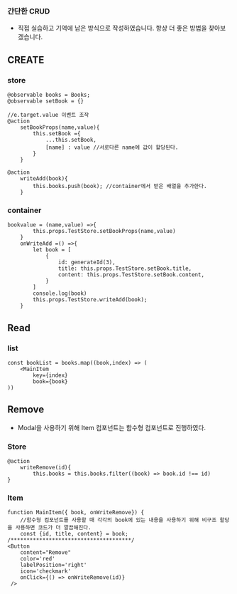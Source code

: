 ### 간단한 CRUD

* 직접 실습하고 기억에 남은 방식으로  작성하였습니다. 항상 더 좋은 방법을 찾아보겠습니다.

## CREATE

### store

```react
@observable books = Books;
@observable setBook = {}

//e.target.value 이벤트 조작
@action
    setBookProps(name,value){
        this.setBook ={
            ...this.setBook,
            [name] : value //서로다른 name에 값이 할당된다.
        }
    }
    
@action
	writeAdd(book){
        this.books.push(book); //container에서 받은 배열을 추가한다.
    }
```

### container

```react
bookvalue = (name,value) =>{
        this.props.TestStore.setBookProps(name,value)
    }
    onWriteAdd =() =>{
        let book = [
            {
                id: generateId(3),
                title: this.props.TestStore.setBook.title,
                content: this.props.TestStore.setBook.content,
            }
        ]
        console.log(book)
        this.props.TestStore.writeAdd(book);
    }
```



## Read

### list

```react
const bookList = books.map((book,index) => (
    <MainItem 
        key={index}
        book={book}
))
```



## Remove

* Modal을 사용하기 위해 Item 컴포넌트는 함수형 컴포넌트로 진행하였다.

### Store

```react
@action
    writeRemove(id){
        this.books = this.books.filter((book) => book.id !== id)
}
```

### Item

```react
function MainItem({ book, onWriteRemove}) {
    //함수형 컴포넌트를 사용할 때 각각의 book에 있는 내용을 사용하기 위해 비구조 할당을 사용하면 코드가 더 깔끔해진다.
    const {id, title, content} = book;
/**************************************/
<Button
    content="Remove"
    color='red'
    labelPosition='right'
    icon='checkmark'
	onClick={() => onWriteRemove(id)}
 />
```

